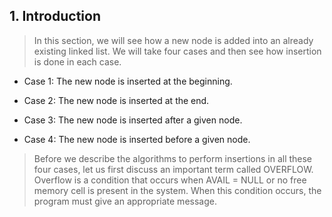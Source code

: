 ## 1. Introduction 


 >  In this section, we will see how a new node is added into an already existing linked list. We will 
take four cases and then see how insertion is done in each case. 


 - Case 1: The new node is inserted at the beginning. 

 - Case 2: The new node is inserted at the end. 

 - Case 3: The new node is inserted after a given node. 

 -  Case 4: The new node is inserted before a given node. 

 > Before we describe the algorithms to perform insertions in all these four cases, let us first discuss 
an important term called OVERFLOW. Overflow is a condition that occurs when AVAIL = NULL or no 
free memory cell is present in the system. When this condition occurs, the program must give an 
appropriate message.
 
